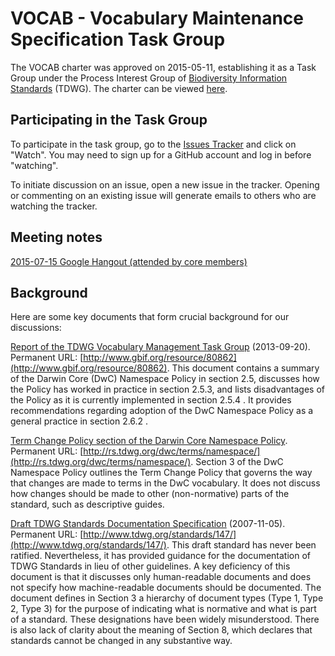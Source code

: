 # VOCAB - Vocabulary Maintenance Specification Task Group

The VOCAB charter was approved on 2015-05-11, establishing it as a Task Group under the Process Interest Group of [Biodiversity Information Standards](http://www.tdwg.org/) (TDWG). The charter can be viewed [here](vmg-charter.pdf).
## Participating in the Task Group
To participate in the task group, go to the [Issues Tracker](https://github.com/tdwg/vocab/issues) and click on "Watch".  You may need to sign up for a GitHub account and log in before "watching".  

To initiate discussion on an issue, open a new issue in the tracker. Opening or commenting on an existing issue will generate emails to others who are watching the tracker.

## Meeting notes
[2015-07-15 Google Hangout (attended by core members)](meeting-notes/hangout-2015-07-15.md)

## Background
Here are some key documents that form crucial background for our discussions:

[Report of the TDWG Vocabulary Management Task Group](gbif_TDWG_Vocabulary_Management_Task_Group_en_v1.0.pdf) (2013-09-20). Permanent URL: [http://www.gbif.org/resource/80862](http://www.gbif.org/resource/80862).  This document contains a summary of the Darwin Core (DwC) Namespace Policy in section 2.5, discusses how the Policy has worked in practice in section 2.5.3, and lists disadvantages of the Policy as it is currently implemented in section 2.5.4 .  It provides recommendations regarding adoption of the DwC Namespace Policy as a general practice in section 2.6.2 .

[Term Change Policy section of the Darwin Core Namespace Policy](http://rs.tdwg.org/dwc/terms/namespace/index.htm#classesofchanges).  Permanent URL: [http://rs.tdwg.org/dwc/terms/namespace/](http://rs.tdwg.org/dwc/terms/namespace/).  Section 3 of the DwC Namespace Policy outlines the Term Change Policy that governs the way that changes are made to terms in the DwC vocabulary.  It does not discuss how changes should be made to other (non-normative) parts of the standard, such as descriptive guides.  

[Draft TDWG Standards Documentation Specification](tdwg-stds-spec.pdf) (2007-11-05).  Permanent URL: [http://www.tdwg.org/standards/147/](http://www.tdwg.org/standards/147/). This draft standard has never been ratified.  Nevertheless, it has provided guidance for the documentation of TDWG Standards in lieu of other guidelines.  A key deficiency of this document is that it discusses only human-readable documents and does not specify how machine-readable documents should be documented.  The document defines in Section 3 a hierarchy of document types (Type 1, Type 2, Type 3) for the purpose of indicating what is normative and what is part of a standard.  These designations have been widely misunderstood.  There is also lack of clarity about the meaning of Section 8, which declares that standards cannot be changed in any substantive way. 

